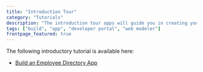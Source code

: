 ```yaml
---
title: "Introduction Tour"
category: "Tutorials"
description: "The introduction tour apps will guide you in creating your first Mendix app."
tags: ["build", "app", "developer portal", "web modeler"]
frontpage_featured: true
---
```


The following introductory tutorial is available here:

* [Build an Employee Directory App](build-an-employee-directory-app)
